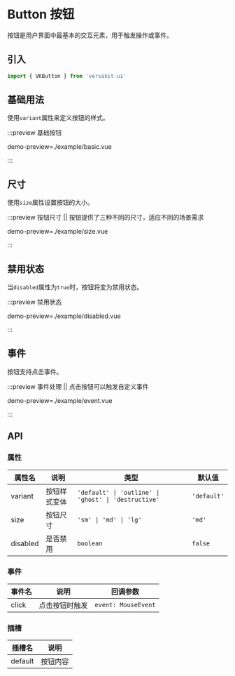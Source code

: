 # Button 按钮

按钮是用户界面中最基本的交互元素，用于触发操作或事件。

## 引入

```js
import { VKButton } from 'versakit-ui'
```

## 基础用法

使用`variant`属性来定义按钮的样式。

:::preview 基础按钮

demo-preview=./example/basic.vue

:::

## 尺寸

使用`size`属性设置按钮的大小。

:::preview 按钮尺寸 || 按钮提供了三种不同的尺寸，适应不同的场景需求

demo-preview=./example/size.vue

:::

## 禁用状态

当`disabled`属性为`true`时，按钮将变为禁用状态。

:::preview 禁用状态

demo-preview=./example/disabled.vue

:::

## 事件

按钮支持点击事件。

:::preview 事件处理 || 点击按钮可以触发自定义事件

demo-preview=./example/event.vue

:::

## API

### 属性

| 属性名   | 说明         | 类型                                                 | 默认值      |
| -------- | ------------ | ---------------------------------------------------- | ----------- |
| variant  | 按钮样式变体 | `'default' \| 'outline' \| 'ghost' \| 'destructive'` | `'default'` |
| size     | 按钮尺寸     | `'sm' \| 'md' \| 'lg'`                               | `'md'`      |
| disabled | 是否禁用     | `boolean`                                            | `false`     |

### 事件

| 事件名 | 说明           | 回调参数            |
| ------ | -------------- | ------------------- |
| click  | 点击按钮时触发 | `event: MouseEvent` |

### 插槽

| 插槽名  | 说明     |
| ------- | -------- |
| default | 按钮内容 |
